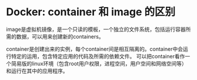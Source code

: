 # Docker: container 和 image 的区别

image是虚拟机镜像，是一个只读的模板，一个独立的文件系统，包括运行容器所需的数据，可以用来创建新的containers。

container是创建出来的实例，每个container间是相互隔离的。container中会运行特定的运用，包含特定应用的代码及所需的依赖文件。
可以把container看作一个简易版的linux环境（包含root用户权限，进程空间，用户空间和网络空间等）和运行在其中的应用程序。
